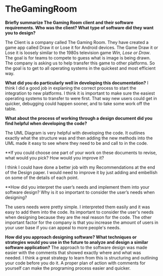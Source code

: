 # TheGamingRoom

**Briefly summarize The Gaming Room client and their software requirements. Who was the client? What type of software did they want you to design?**

  The Client is a company called The Gaming Room. They have created a game app called Draw it or Lose it for Android devices. The Game Draw it or Lose it is loosely similar to the 1980s television game _Win, Lose or Draw_. The goal is for teams to compete to guess what is image is being drawn. The company is asking us to help transfer this game to other platforms. So the goal is to get to all operating systems in the quickest and most efficient way. 

**What did you do particularly well in developing this documentation?**
  I think I did a good job in explaning the correct process to start the integration to new platforms. I think it is important to make sure the easiest operating systems to transfer to were first. That way new users could get in quicker, debugging could happen sooner, and to take some work off the table. 
  
**What about the process of working through a design document did you find helpful when developing the code?**

  The UML Diagram is very helpful with developing the code. It outlines exactly what the structure was and then adding the new methods into the UML made it easy to see where they need to be and call to in the code. 

**If you could choose one part of your work on these documents to revise, what would you pick? How would you improve it?

  I think I could have done a better job with my Recommendations at the end of the Design paper. I would need to improve it by just adding and embellish on some of the details of each point. 

**How did you interpret the user’s needs and implement them into your software design? Why is it so important to consider the user’s needs when designing?

  The users needs were pretty simple. I interpreted them easily and it was easy to add them into the code. Its important to consider the user's needs when designing because they are the real reason for the code. The other important factor for the company is that you increase the amount of users in your user base if you can appeal to more people's needs. 

**How did you approach designing software? What techniques or strategies would you use in the future to analyze and design a similar software application?**
  The approach to the software design was made easier with the comments that showed exactly where and what was needed. I think a great strategy to learn from this is structuring and outlining your code before you do it. A proper plan of action with comments for yourself can make the programing process easier and quicker. 
